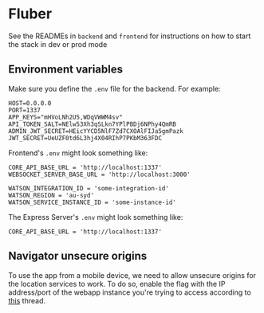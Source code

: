 # Fluber

See the READMEs in `backend` and `frontend` for instructions on how to start the stack in dev or prod mode

## Environment variables

Make sure you define the `.env` file for the backend. For example:

```
HOST=0.0.0.0
PORT=1337
APP_KEYS="mHVoLNh2U5,WDqVWWM4sv"
API_TOKEN_SALT=NElw53Xh3qSLkn7YPlPBDj6NPhy4QmRB
ADMIN_JWT_SECRET=HEicYYCD5NlF7Zd7CXOAlFIJa5gmPazk
JWT_SECRET=UeUZF0td6L3hj4X04RIhP7PKbM363FDC
```

Frontend's `.env` might look something like:

```
CORE_API_BASE_URL = 'http://localhost:1337'
WEBSOCKET_SERVER_BASE_URL = 'http://localhost:3000'

WATSON_INTEGRATION_ID = 'some-integration-id'
WATSON_REGION = 'au-syd'
WATSON_SERVICE_INSTANCE_ID = 'some-instance-id'
```

The Express Server's `.env` might look something like:

```
CORE_API_BASE_URL = 'http://localhost:1337'
```

## Navigator unsecure origins

To use the app from a mobile device, we need to allow unsecure origins for the location services to work. To do so, enable the flag with the IP address/port of the webapp instance you're trying to access according to [this](https://stackoverflow.com/a/58664780) thread.